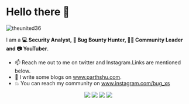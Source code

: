 # Hello there 👋
<p align="left"> <img src="https://komarev.com/ghpvc/?username=theunited36" alt="theunited36" /> </p>

I am a **💻 Security Analyst, 🏹 Bug Bounty Hunter, 🐱‍👤 Community Leader and 📷 YouTuber**.
- 📫 Reach me out to me on twitter and Instagram.Links are mentioned below.
- 👦 I write some blogs on www.parthshu.com.
- 💥 You can reach my community on www.instagram.com/bug_xs


<p align="center">
<a href= "https://www.instagram.com/0xParth/"><img src="https://image.similarpng.com/very-thumbnail/2020/06/Instagram-logo-free-download-PNG.png"/></a>
<a href= "https://www.linkedin.com/in/parthshu18/"><img src="https://img.icons8.com/material-outlined/30/000000/linkedin.png"/></a>
<a href= "https://twitter.com/0xParth"><img src="https://img.icons8.com/material-outlined/30/000000/twitter.png"/></a>
<a href= "https://www.partshu.com"><img src="https://img.icons8.com/material-outlined/27/000000/geography.png"/></a>
</p>


